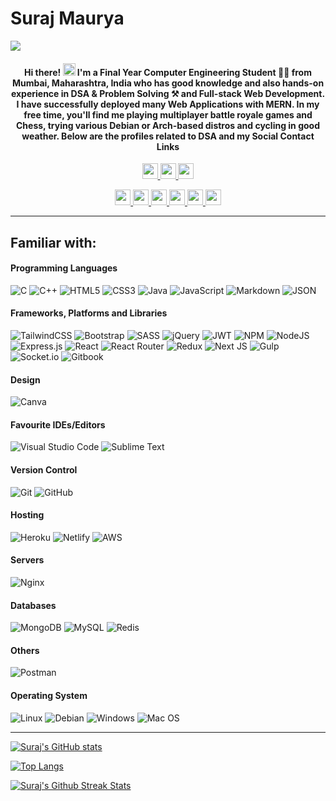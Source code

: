 # Suraj Maurya

<a href="https://profile-summary-for-github.com/user/surajmaurya14">
    <p><img src="https://komarev.com/ghpvc/?username=surajmaurya14&color=red"/></p>
</a>

<h4 align="center">Hi there! <img src="https://media.giphy.com/media/hvRJCLFzcasrR4ia7z/giphy.gif" width="20px"> I'm a Final Year Computer Engineering Student 👨‍💼 from Mumbai, Maharashtra, India who has good knowledge and also hands-on experience in DSA & Problem Solving ⚒ and Full-stack Web Development. I have successfully deployed many Web Applications with MERN. In my free time, you'll find me playing multiplayer battle royale games and Chess, trying various Debian or Arch-based distros and cycling in good weather. Below are the profiles related to DSA and my Social Contact Links
</h4>

<!--
**surajmaurya14/surajmaurya14** is a ✨ _special_ ✨ repository because its `README.md` (this file) appears on your GitHub profile.

Here are some ideas to get you started:

- 🔭 I’m currently working on ...
- 🌱 I’m currently learning ...
- 👯 I’m looking to collaborate on ...
- 🤔 I’m looking for help with ...
- 💬 Ask me about ...
- 📫 How to reach me: ...
- 😄 Pronouns: ...
- ⚡ Fun fact: ...
-->

<p align="center">
    <a
        href="https://www.hackerrank.com/certificates/6231c8c726ca"
        target="_blank"
        ><img
            height="25"
            src="https://img.shields.io/badge/-Hackerrank-2EC866?style=for-the-badge&logo=HackerRank&logoColor=white"
        />
    </a>
    <a href="https://www.codechef.com/users/sumconsole" target="_blank"
        ><img
            height="25"
            src="https://img.shields.io/badge/-CodeChef-5B4638?style=for-the-badge&logo=CodeChef&logoColor=white"
        />
    </a>
    <a
        href="https://www.udemy.com/certificate/UC-e20a0171-b6bf-467d-80c0-927df042b4d9"
        target="_blank"
        ><img
            height="25"
            src="https://img.shields.io/badge/Udemy-A435F0?style=for-the-badge&logo=Udemy&logoColor=white"
        />
    </a>
    <!-- <a
        href="https://leetcode.com/surajmaurya/"
        target="_blank"
        ><img
            height="25"
            src="https://img.shields.io/badge/-LeetCode-FFA116?style=for-the-badge&logo=LeetCode&logoColor=black"
        />
    </a> -->
</p>

<p align="center">
    <a href="mailto:mauryasuraju@gmail.com" target="_blank"
        ><img
            height="25"
            src="https://img.shields.io/badge/Gmail-D14836?style=for-the-badge&logo=gmail&logoColor=white"
        />
    </a>
    <a href="https://linkedin.com/in/mauryasuraj" target="_blank"
        ><img
            height="25"
            src="https://img.shields.io/badge/linkedin-%230077B5.svg?style=for-the-badge&logo=linkedin&logoColor=white"
        />
    </a>
    <a href="https://wa.me/8452851806" target="_blank"
        ><img
            height="25"
            src="https://img.shields.io/badge/WhatsApp-25D366?style=for-the-badge&logo=whatsapp&logoColor=white"
        />
    </a>
    <a href="https://t.me/surajmaurya14" target="_blank"
        ><img
            height="25"
            src="https://img.shields.io/badge/Telegram-2CA5E0?style=for-the-badge&logo=telegram&logoColor=white"
        />
    </a>
    <a href="https://twitter.com/surajmaurya_14" target="_blank"
        ><img
            height="25"
            src="https://img.shields.io/badge/Twitter-%231DA1F2.svg?style=for-the-badge&logo=Twitter&logoColor=white"
        />
    </a>
    <a href="https://github.com/surajmaurya14" target="_blank"
        ><img
            height="25"
            src="https://img.shields.io/badge/github-%23121011.svg?style=for-the-badge&logo=github&logoColor=white"
        />
    </a>
</p>

---

## Familiar with:

#### Programming Languages

![C](https://img.shields.io/badge/c-%2300599C.svg?style=for-the-badge&logo=c&logoColor=white)
![C++](https://img.shields.io/badge/c++-%2300599C.svg?style=for-the-badge&logo=c%2B%2B&logoColor=white)
![HTML5](https://img.shields.io/badge/html5-%23E34F26.svg?style=for-the-badge&logo=html5&logoColor=white)
![CSS3](https://img.shields.io/badge/css3-%231572B6.svg?style=for-the-badge&logo=css3&logoColor=white)
![Java](https://img.shields.io/badge/java-%23ED8B00.svg?style=for-the-badge&logo=java&logoColor=white)
![JavaScript](https://img.shields.io/badge/javascript-%23323330.svg?style=for-the-badge&logo=javascript&logoColor=%23F7DF1E)
![Markdown](https://img.shields.io/badge/markdown-%23000000.svg?style=for-the-badge&logo=markdown&logoColor=white)
![JSON](https://img.shields.io/badge/json-5E5C5C?style=for-the-badge&logo=json&logoColor=white)

#### Frameworks, Platforms and Libraries

![TailwindCSS](https://img.shields.io/badge/tailwindcss-%2338B2AC.svg?style=for-the-badge&logo=tailwind-css&logoColor=white)
![Bootstrap](https://img.shields.io/badge/bootstrap-%23563D7C.svg?style=for-the-badge&logo=bootstrap&logoColor=white)
![SASS](https://img.shields.io/badge/SASS-hotpink.svg?style=for-the-badge&logo=SASS&logoColor=white)
![jQuery](https://img.shields.io/badge/jquery-%230769AD.svg?style=for-the-badge&logo=jquery&logoColor=white)
![JWT](https://img.shields.io/badge/JWT-black?style=for-the-badge&logo=JSON%20web%20tokens)
![NPM](https://img.shields.io/badge/NPM-%23000000.svg?style=for-the-badge&logo=npm&logoColor=white)
![NodeJS](https://img.shields.io/badge/node.js-6DA55F?style=for-the-badge&logo=node.js&logoColor=white)
![Express.js](https://img.shields.io/badge/express.js-%23404d59.svg?style=for-the-badge&logo=express&logoColor=%2361DAFB)
![React](https://img.shields.io/badge/react-%2320232a.svg?style=for-the-badge&logo=react&logoColor=%2361DAFB)
![React Router](https://img.shields.io/badge/React_Router-CA4245?style=for-the-badge&logo=react-router&logoColor=white)
![Redux](https://img.shields.io/badge/redux-%23593d88.svg?style=for-the-badge&logo=redux&logoColor=white)
![Next JS](https://img.shields.io/badge/Next-black?style=for-the-badge&logo=next.js&logoColor=white)
![Gulp](https://img.shields.io/badge/GULP-%23CF4647.svg?style=for-the-badge&logo=gulp&logoColor=white)
![Socket.io](https://img.shields.io/badge/Socket.io-010101?&style=for-the-badge&logo=Socket.io&logoColor=white)
![Gitbook](https://img.shields.io/badge/GitBook-7B36ED?style=for-the-badge&logo=gitbook&logoColor=white)

<!-- #### Testing -->
<!-- ![cypress](https://img.shields.io/badge/-cypress-%23E5E5E5?style=for-the-badge&logo=cypress&logoColor=058a5e) -->

<!-- #### CI -->
<!-- ![GitHub Actions](https://img.shields.io/badge/githubactions-%232671E5.svg?style=for-the-badge&logo=githubactions&logoColor=white) -->

#### Design

![Canva](https://img.shields.io/badge/Canva-%2300C4CC.svg?style=for-the-badge&logo=Canva&logoColor=white)

#### Favourite IDEs/Editors

![Visual Studio Code](https://img.shields.io/badge/Visual%20Studio%20Code-0078d7.svg?style=for-the-badge&logo=visual-studio-code&logoColor=white)
![Sublime Text](https://img.shields.io/badge/sublime_text-%23575757.svg?style=for-the-badge&logo=sublime-text&logoColor=important)

#### Version Control

![Git](https://img.shields.io/badge/git-%23F05033.svg?style=for-the-badge&logo=git&logoColor=white)
![GitHub](https://img.shields.io/badge/github-%23121011.svg?style=for-the-badge&logo=github&logoColor=white)

#### Hosting

![Heroku](https://img.shields.io/badge/heroku-%23430098.svg?style=for-the-badge&logo=heroku&logoColor=white)
![Netlify](https://img.shields.io/badge/netlify-%23000000.svg?style=for-the-badge&logo=netlify&logoColor=#00C7B7)
![AWS](https://img.shields.io/badge/AWS-%23FF9900.svg?style=for-the-badge&logo=amazon-aws&logoColor=white)

#### Servers

![Nginx](https://img.shields.io/badge/nginx-%23009639.svg?style=for-the-badge&logo=nginx&logoColor=white)

#### Databases

![MongoDB](https://img.shields.io/badge/MongoDB-%234ea94b.svg?style=for-the-badge&logo=mongodb&logoColor=white)
![MySQL](https://img.shields.io/badge/mysql-%2300f.svg?style=for-the-badge&logo=mysql&logoColor=white)
![Redis](https://img.shields.io/badge/redis-%23DD0031.svg?&style=for-the-badge&logo=redis&logoColor=white)

#### Others

![Postman](https://img.shields.io/badge/Postman-FF6C37?style=for-the-badge&logo=postman&logoColor=white)

#### Operating System

![Linux](https://img.shields.io/badge/Linux-FCC624?style=for-the-badge&logo=linux&logoColor=black)
![Debian](https://img.shields.io/badge/Debian-D70A53?style=for-the-badge&logo=debian&logoColor=white)
![Windows](https://img.shields.io/badge/Windows-0078D6?style=for-the-badge&logo=windows&logoColor=white)
![Mac OS](https://img.shields.io/badge/mac%20os-000000?style=for-the-badge&logo=macos&logoColor=F0F0F0)

---

<!-- #### Yet To Explore

![Go](https://img.shields.io/badge/go-%2300ADD8.svg?style=for-the-badge&logo=go&logoColor=white)
![Kotlin](https://img.shields.io/badge/kotlin-%230095D5.svg?style=for-the-badge&logo=kotlin&logoColor=white)
![PHP](https://img.shields.io/badge/php-%23777BB4.svg?style=for-the-badge&logo=php&logoColor=white)
![Python](https://img.shields.io/badge/python-3670A0?style=for-the-badge&logo=python&logoColor=ffdd54)
![Shell Script](https://img.shields.io/badge/shell_script-%23121011.svg?style=for-the-badge&logo=gnu-bash&logoColor=white)
![GraphQL](https://img.shields.io/badge/-GraphQL-E10098?style=for-the-badge&logo=graphql&logoColor=white)
![Typescript](https://img.shields.io/badge/TypeScript-007ACC?style=for-the-badge&logo=typescript&logoColor=white)


![Ant-Design](https://img.shields.io/badge/-AntDesign-%230170FE?style=for-the-badge&logo=ant-design&logoColor=white)
![Apollo-GraphQL](https://img.shields.io/badge/-ApolloGraphQL-311C87?style=for-the-badge&logo=apollo-graphql)
![Chakra](https://img.shields.io/badge/chakra-%234ED1C5.svg?style=for-the-badge&logo=chakraui&logoColor=white)
![Chart.js](https://img.shields.io/badge/chart.js-F5788D.svg?style=for-the-badge&logo=chart.js&logoColor=white)
![Electron.js](https://img.shields.io/badge/Electron-191970?style=for-the-badge&logo=Electron&logoColor=white)
![React Native](https://img.shields.io/badge/react_native-%2320232a.svg?style=for-the-badge&logo=react&logoColor=%2361DAFB)

![Yarn](https://img.shields.io/badge/yarn-%232C8EBB.svg?style=for-the-badge&logo=yarn&logoColor=white)

![Figma](https://img.shields.io/badge/figma-%23F24E1E.svg?style=for-the-badge&logo=figma&logoColor=white)
![Adobe Photoshop](https://img.shields.io/badge/adobephotoshop-%2331A8FF.svg?style=for-the-badge&logo=adobephotoshop&logoColor=white)
![Adobe XD](https://img.shields.io/badge/Adobe%20XD-470137?style=for-the-badge&logo=Adobe%20XD&logoColor=#FF61F6)
![Sketch](https://img.shields.io/badge/Sketch-FFB387?style=for-the-badge&logo=sketch&logoColor=black)

![Android Studio](https://img.shields.io/badge/Android%20Studio-3DDC84.svg?style=for-the-badge&logo=android-studio&logoColor=white)
![Atom](https://img.shields.io/badge/Atom-%2366595C.svg?style=for-the-badge&logo=atom&logoColor=white)
![CLion](https://img.shields.io/badge/CLion-black?style=for-the-badge&logo=clion&logoColor=white)
![CodePen](https://img.shields.io/badge/CodePen-white?style=for-the-badge&logo=codepen&logoColor=black)
![Eclipse](https://img.shields.io/badge/Eclipse-FE7A16.svg?style=for-the-badge&logo=Eclipse&logoColor=white)
![IntelliJ IDEA](https://img.shields.io/badge/IntelliJIDEA-000000.svg?style=for-the-badge&logo=intellij-idea&logoColor=white)
![NetBeans IDE](https://img.shields.io/badge/NetBeansIDE-1B6AC6.svg?style=for-the-badge&logo=apache-netbeans-ide&logoColor=white)
![PyCharm](https://img.shields.io/badge/pycharm-143?style=for-the-badge&logo=pycharm&logoColor=black&color=black&labelColor=green)
![Vim](https://img.shields.io/badge/VIM-%2311AB00.svg?style=for-the-badge&logo=vim&logoColor=white)

![Azure](https://img.shields.io/badge/azure-%230072C6.svg?style=for-the-badge&logo=azure-devops&logoColor=white)
![Cloudflare](https://img.shields.io/badge/Cloudflare-F38020?style=for-the-badge&logo=Cloudflare&logoColor=white)
![DigitalOcean](https://img.shields.io/badge/DigitalOcean-%230167ff.svg?style=for-the-badge&logo=digitalOcean&logoColor=white)
![Firebase](https://img.shields.io/badge/firebase-%23039BE5.svg?style=for-the-badge&logo=firebase)
![Google Cloud](https://img.shields.io/badge/GoogleCloud-%234285F4.svg?style=for-the-badge&logo=google-cloud&logoColor=white)
![Vercel](https://img.shields.io/badge/vercel-%23000000.svg?style=for-the-badge&logo=vercel&logoColor=white)

![SQLite](https://img.shields.io/badge/sqlite-%2307405e.svg?style=for-the-badge&logo=sqlite&logoColor=white)

![GitHub Actions](https://img.shields.io/badge/githubactions-%232671E5.svg?style=for-the-badge&logo=githubactions&logoColor=white)

![BuyMeACoffee](https://img.shields.io/badge/Buy%20Me%20a%20Coffee-ffdd00?style=for-the-badge&logo=buy-me-a-coffee&logoColor=black)
![Google Pay](https://img.shields.io/badge/GooglePay-%233780F1.svg?style=for-the-badge&logo=Google-Pay&logoColor=white)

![Babel](https://img.shields.io/badge/Babel-F9DC3e?style=for-the-badge&logo=babel&logoColor=black)
![Docker](https://img.shields.io/badge/docker-%230db7ed.svg?style=for-the-badge&logo=docker&logoColor=white)

--- -->

[![Suraj's GitHub stats](https://github-readme-stats.vercel.app/api?username=surajmaurya14&count_private=true&show_icons=true)](https://profile-summary-for-github.com/user/surajmaurya14)

[![Top Langs](https://github-readme-stats.vercel.app/api/top-langs/?username=surajmaurya14&langs_count=8)](https://profile-summary-for-github.com/user/surajmaurya14)

[![Suraj's Github Streak Stats](https://github-readme-streak-stats.herokuapp.com/?user=surajmaurya14)](https://profile-summary-for-github.com/user/surajmaurya14)
